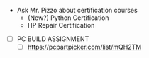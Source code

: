 - Ask Mr. Pizzo about certification courses
	- (New?) Python Certification
	- HP Repair Certification
- [ ] PC BUILD ASSIGNMENT
	- [ ] https://pcpartpicker.com/list/mQH2TM